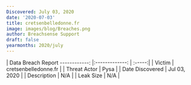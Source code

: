 ```yaml
---
Discovered: July 03, 2020
date: '2020-07-03'
title: cretsenbelledonne.fr
image: images/blog/Breaches.png
author: Breachsense Support
draft: false
yearmonths: 2020/july
---
```



| Data Breach Report
------------:   |:-------------:    | :-----:|
| Victim    | cretsenbelledonne.fr      | 
| Threat Actor    | Pysa      | 
| Date Discovered    | Jul 03, 2020      | 
| Description    | N/A      | 
| Leak Size    | N/A      | 

